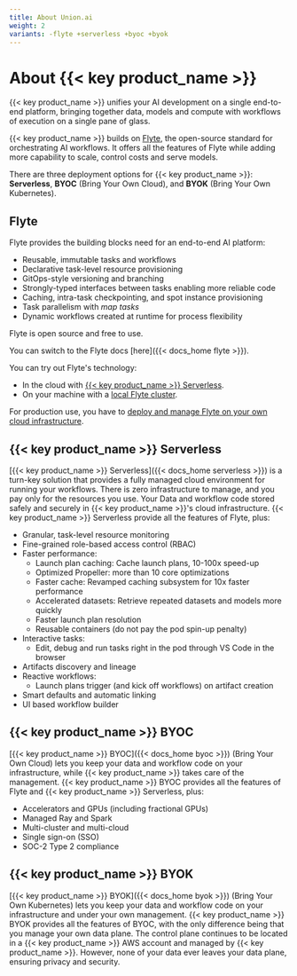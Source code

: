 ```yaml
---
title: About Union.ai
weight: 2
variants: -flyte +serverless +byoc +byok
---
```


# About {{< key product_name >}}

{{< key product_name >}} unifies your AI development on a single end-to-end platform, bringing together data, models and compute with workflows of execution on a single pane of glass.

{{< key product_name >}} builds on [Flyte](https://flyte.org), the open-source standard for orchestrating AI workflows.
It offers all the features of Flyte while adding more capability to scale, control costs and serve models.

There are three deployment options for {{< key product_name >}}: **Serverless**, **BYOC** (Bring Your Own Cloud), and **BYOK** (Bring Your Own Kubernetes).

## Flyte

Flyte provides the building blocks need for an end-to-end AI platform:

* Reusable, immutable tasks and workflows
* Declarative task-level resource provisioning
* GitOps-style versioning and branching
* Strongly-typed interfaces between tasks enabling more reliable code
* Caching, intra-task checkpointing, and spot instance provisioning
* Task parallelism with *map tasks*
* Dynamic workflows created at runtime for process flexibility

Flyte is open source and free to use.

You can switch to the Flyte docs [here]({{< docs_home flyte >}}).

You can try out Flyte's technology:

* In the cloud with [{{< key product_name >}} Serverless](https://signup.union.ai).
* On your machine with a [local Flyte cluster](/user-guide/development-cycle/running-in-a-local-cluster).

For production use, you have to [deploy and manage Flyte on your own cloud infrastructure](../deployment).


## {{< key product_name >}} Serverless

[{{< key product_name >}} Serverless]({{< docs_home serverless >}}) is a turn-key solution that provides a fully managed cloud environment for running your workflows.
There is zero infrastructure to manage, and you pay only for the resources you use.
Your Data and workflow code stored safely and securely in {{< key product_name >}}'s cloud infrastructure.
{{< key product_name >}} Serverless provide all the features of Flyte, plus:

* Granular, task-level resource monitoring
* Fine-grained role-based access control (RBAC)
* Faster performance:
    * Launch plan caching: Cache launch plans, 10-100x speed-up
    * Optimized Propeller: more than 10 core optimizations
    * Faster cache: Revamped caching subsystem for 10x faster performance
    * Accelerated datasets: Retrieve repeated datasets and models more quickly
    * Faster launch plan resolution
    * Reusable containers (do not pay the pod spin-up penalty)
* Interactive tasks:
    * Edit, debug and run tasks right in the pod through VS Code in the browser
* Artifacts discovery and lineage
* Reactive workflows:
    * Launch plans trigger (and kick off workflows) on artifact creation
* Smart defaults and automatic linking
* UI based workflow builder


## {{< key product_name >}} BYOC

[{{< key product_name >}} BYOC]({{< docs_home byoc >}}) (Bring Your Own Cloud) lets you keep your data and workflow code on your infrastructure, while {{< key product_name >}} takes care of the management.
{{< key product_name >}} BYOC provides all the features of Flyte and {{< key product_name >}} Serverless, plus:

* Accelerators and GPUs (including fractional GPUs)
* Managed Ray and Spark
* Multi-cluster and multi-cloud
* Single sign-on (SSO)
* SOC-2 Type 2 compliance


## {{< key product_name >}} BYOK

[{{< key product_name >}} BYOK]({{< docs_home byok >}}) (Bring Your Own Kubernetes) lets you keep your data and workflow code on your infrastructure and under your own management.
{{< key product_name >}} BYOK provides all the features of BYOC, with the only difference being that you manage your own data plane.
The control plane continues to be located in a {{< key product_name >}} AWS account and managed by {{< key product_name >}}.
However, none of your data ever leaves your data plane, ensuring privacy and security.
